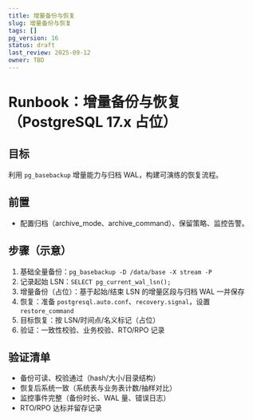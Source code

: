 ```yaml
---
title: 增量备份与恢复
slug: 增量备份与恢复
tags: []
pg_version: 16
status: draft
last_review: 2025-09-12
owner: TBD
---
```


# Runbook：增量备份与恢复（PostgreSQL 17.x 占位）

## 目标

利用 `pg_basebackup` 增量能力与归档 WAL，构建可演练的恢复流程。

## 前置

- 配置归档（archive_mode、archive_command）、保留策略、监控告警。

## 步骤（示意）

1. 基础全量备份：`pg_basebackup -D /data/base -X stream -P`
2. 记录起始 LSN：`SELECT pg_current_wal_lsn();`
3. 增量备份（占位）：基于起始/结束 LSN 的增量区段与归档 WAL 一并保存
4. 恢复：准备 `postgresql.auto.conf`、`recovery.signal`，设置 `restore_command`
5. 目标恢复：按 LSN/时间点/名义标记（占位）
6. 验证：一致性校验、业务校验、RTO/RPO 记录

## 验证清单

- 备份可读、校验通过（hash/大小/目录结构）
- 恢复后系统一致（系统表与业务表计数/抽样对比）
- 监控事件完整（备份时长、WAL 量、错误日志）
- RTO/RPO 达标并留存记录
